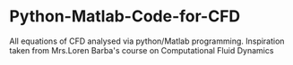 # Python-Matlab-Code-for-CFD
All equations of CFD analysed via python/Matlab programming. 
Inspiration taken from Mrs.Loren Barba's course on Computational Fluid Dynamics
